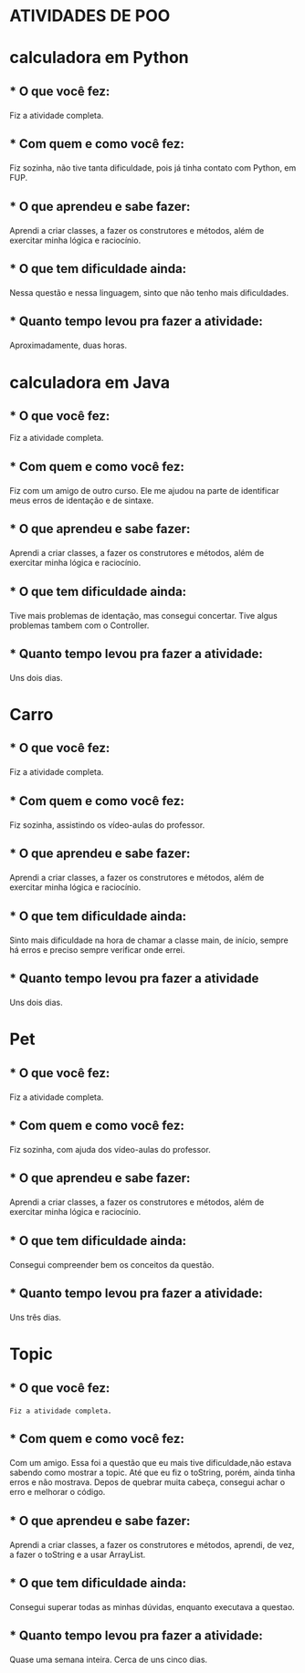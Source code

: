 # ATIVIDADES DE POO
# calculadora em Python
 ## * O que você fez:<p>
  Fiz a atividade completa.

 ## * Com quem e como você fez:<p>
  Fiz sozinha, não tive tanta dificuldade, pois já tinha contato com Python, em FUP. 

 ## * O que aprendeu e sabe fazer:<p>
 Aprendi a criar classes, a fazer os construtores e métodos, além de exercitar minha lógica e raciocínio.
 
 ## * O que tem dificuldade ainda:<p>
 Nessa questão e nessa linguagem, sinto que não tenho mais dificuldades.
 
 ## * Quanto tempo levou pra fazer a atividade:<p>
 Aproximadamente, duas horas.
 
# calculadora em Java<p>
 ## * O que você fez:
  Fiz a atividade completa.

 ## * Com quem e como você fez:<p>
  Fiz com um amigo de outro curso. Ele me ajudou na parte de identificar meus erros de identação e de sintaxe.

 ## * O que aprendeu e sabe fazer:<p>
 Aprendi a criar classes, a fazer os construtores e métodos, além de exercitar minha lógica e raciocínio.
 
 ## * O que tem dificuldade ainda:<p>
 Tive mais problemas de identação, mas consegui concertar. Tive algus problemas tambem com o Controller.
 
 ## * Quanto tempo levou pra fazer a atividade:<p>
 Uns dois dias.
 
# Carro
 ## * O que você fez:<p>
  Fiz a atividade completa.

 ## * Com quem e como você fez:<p>
  Fiz sozinha, assistindo os vídeo-aulas do professor.

 ## * O que aprendeu e sabe fazer:<p>
 Aprendi a criar classes, a fazer os construtores e métodos, além de exercitar minha lógica e raciocínio.
 
 ## * O que tem dificuldade ainda:<p>
 Sinto mais dificuldade na hora de chamar a classe main, de início, sempre há erros e preciso sempre verificar onde errei.
 
 ## * Quanto tempo levou pra fazer a atividade<p>
 Uns dois dias.
 
# Pet
 ## * O que você fez:<p>
  Fiz a atividade completa.

 ## * Com quem e como você fez:<p>
  Fiz sozinha, com ajuda dos vídeo-aulas do professor.

 ## * O que aprendeu e sabe fazer:<p>
 Aprendi a criar classes, a fazer os construtores e métodos, além de exercitar minha lógica e raciocínio.
 
 ## * O que tem dificuldade ainda:<p>
 Consegui compreender bem os conceitos da questão.
 
 ## * Quanto tempo levou pra fazer a atividade:<p>
 Uns três dias.
 
# Topic
  ## * O que você fez:<p>
    Fiz a atividade completa.

  ## * Com quem e como você fez:<p>
  Com um amigo. Essa foi a questão que eu mais tive dificuldade,não estava sabendo como mostrar a topic. Até que eu fiz o toString,    porém, ainda tinha erros e não mostrava. Depos de quebrar muita cabeça, consegui achar o erro e melhorar o código.  

  ## * O que aprendeu e sabe fazer:<p>
   Aprendi a criar classes, a fazer os construtores e métodos, aprendi, de vez, a fazer o toString e a usar ArrayList.
 
  ## * O que tem dificuldade ainda:<p>
   Consegui superar todas as minhas dúvidas, enquanto executava a questao.
   
  ## * Quanto tempo levou pra fazer a atividade:<p>
   Quase uma semana inteira. Cerca de uns cinco dias.
   
  
